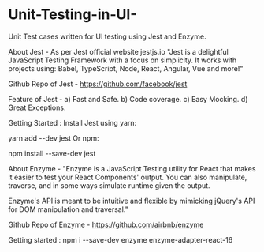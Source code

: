 # Unit-Testing-in-UI-
Unit Test cases written for UI testing using Jest and Enzyme.

About Jest - As per Jest official website jestjs.io "Jest is a delightful JavaScript Testing Framework with a focus on simplicity.
It works with projects using: Babel, TypeScript, Node, React, Angular, Vue and more!"

Github Repo of Jest - https://github.com/facebook/jest

Feature of Jest - 
a) Fast and Safe.
b) Code coverage.
c) Easy Mocking.
d) Great Exceptions.

Getting Started :
Install Jest using yarn:

yarn add --dev jest
Or npm:

npm install --save-dev jest

About Enzyme - "Enzyme is a JavaScript Testing utility for React that makes it easier to test your React Components' output. You can also manipulate, traverse, and in some ways simulate runtime given the output.

Enzyme's API is meant to be intuitive and flexible by mimicking jQuery's API for DOM manipulation and traversal."

Github Repo of Enzyme - https://github.com/airbnb/enzyme

Getting started :
npm i --save-dev enzyme enzyme-adapter-react-16
